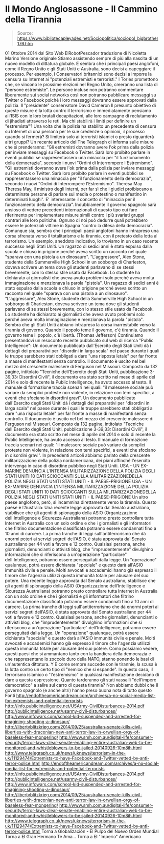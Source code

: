 # Il Mondo Anglosassone - Il Cammino della Tirannia

> Source: https://www.bibliotecapleyades.net/Sociopolitica/sociopol_bigbrother176.htm

01 Ottobre 2014
dal Sito Web ElRobotPescador
traduzione di Nicoletta Marino
Versione originale
Stiamo assistendo sempre di più alla nascita di un nuovo modello di dittatura globale. E sembra che i principali paesi anglofoni, come il Regno Unito e gli Stati Uniti e Australia, sono decisi a capeggiare il processo.
Per esempio, i Conservatori britannici sono decisi a imporre la censura su Internet ai "potenziali estremisti e terroristi."
I Tories promettono che, se vincono le prossime elezioni nel Regno Unito, creeranno una lista di "persone estremiste". Le persone incluse non potranno commentare liberamente sui social networks così non potranno pubblicare messaggi su Twitter o Facebook poiché i loro messaggi dovranno essere approvati dalla polizia.
Il "presidente" conservatore
David Cameron
Il presunto obiettivo di queste misure è la lotta contro il terrorismo e immediatamente pensiamo all'ISIS con le loro brutali decapitazioni, alle loro campagne di reclutamento di jihadisti attraverso le reti.
Ma chi stabilirà i limiti per definire un "estremista"?
Una volta che la polizia ha stabilito un precedente di censura su Internet di una persona per le sue credenze o opinioni, il processo quando si fermerà?
Si limiterà solo ai terroristi islamici o presto riguarderà altri gruppi?
Un recente articolo del The Telegraph ci informa sulle misure che si prenderanno:
"Gli estremisti dovranno avere l'ok prima dalla polizia per inviare messaggi su Facebook o Twitter. Sarà loro proibito parlare in eventi pubblici se rappresentassero una minaccia per "il funzionamento della democrazia", secondo i nuovi "Ordini di Interrompere l'Estremismo".
"Gli estremisti dovranno avere l'ok prima dalla polizia per inviare messaggi su Facebook o Twitter.
Sarà loro proibito parlare in eventi pubblici se rappresentassero una minaccia per "il funzionamento della democrazia", secondo i nuovi "Ordini di Interrompere l'Estremismo".
Theresa May
Theresa May, il ministro degli Interni, per far sì che i giudici proibiscano a determinate persone di parlare sui media o protestino o manifestino in determinati luoghi".
E' interessante il concetto di "minaccia per il funzionamento della democrazia".
Indubbiamente il governo spagnolo sarà ansioso di vedere precedenti internazionali di questo tipo cui fare riferimento per implementare misure simili contro i più svariati gruppi contrari alle loro politiche.
Ognuno di noi può dedurre quali potrebbero essere le potenziali vittime in Spagna "contro la difesa della democrazia".
Comunque sia, sembra che i principali paesi anglofoni hanno intrapreso una corsa sfrenata verso il totalitarismo e la tirannia, con il pretesto della lotta al terrorismo.
Un esempio, aneddoto indicativo, lo troviamo in un caso recente successo negli Stati Uniti.
Un ragazzo di sedici anni è stato espulso dalla scuola e chiuso in prigione perché aveva scritto un racconto nel quale "sparava con una pistola a un dinosauro". "L'aggressore", Alex Stone, studente della Summerville High School in un sobborgo di Charleston, doveva scrivere un tema dove gli studenti parlavano di se stessi brevemente, con lo stesso stile usato da Facebook. Lo studente ha dichiarato ai giornalisti che aveva avuto problemi solo perché aveva molta immaginazione e menzionava la parola "pistola".
Un ragazzo di sedici anni è stato espulso dalla scuola e chiuso in prigione perché aveva scritto un racconto nel quale "sparava con una pistola a un dinosauro".
"L'aggressore", Alex Stone, studente della Summerville High School in un sobborgo di Charleston, doveva scrivere un tema dove gli studenti parlavano di se stessi brevemente, con lo stesso stile usato da Facebook.
Lo studente ha dichiarato ai giornalisti che aveva avuto problemi solo perché aveva molta immaginazione e menzionava la parola "pistola".
Sembra che gli Stati Uniti abbiano intrapreso la corsa inarrestabile verso la tirannia di governo.
Quando il popolo teme il governo, c'è tirannia.
Quando il governo teme il popolo, c'è libertà.
(Thomas Jefferson)
Continuiamo presentandovi un resoconto recente pubblicato sul web di ricerca "Public Intelligence":
Un documento pubblicato dall'Esercito degli Stati Uniti dà i dettagli dei preparativi per "disordini in larga scala" nel paese durante i quali le truppe sarebbero stati obbligati a dare "una risposta letale" per far fronte a masse di manifestanti senza controllo. Il documento è uscito nel bel mezzo del crescente malessere di Ferguson nel Missouri. Composto da 132 pagine, intitolato "Tecniche dell'Esercito degli Stati Uniti, pubblicazione 3-39,33: Disordini Civili", il documento era stato scritto nel mese di aprile del 2014 e solo di recente la Public Intelligence, ha avuto accesso al testo. Il manuale di formazione traccia scenari nei quali: "il malessere sociale può variare da semplici proteste non violente, in relazione con temi specifici, a eventi che sfociano in disordini gravi".
Un documento pubblicato dall'Esercito degli Stati Uniti dà i dettagli dei preparativi per "disordini in larga scala" nel paese durante i quali le truppe sarebbero stati obbligati a dare "una risposta letale" per far fronte a masse di manifestanti senza controllo.
Il documento è uscito nel bel mezzo del crescente malessere di Ferguson nel Missouri.
Composto da 132 pagine, intitolato "Tecniche dell'Esercito degli Stati Uniti, pubblicazione 3-39,33: Disordini Civili", il documento era stato scritto nel mese di aprile del 2014 e solo di recente la Public Intelligence, ha avuto accesso al testo.
Il manuale di formazione traccia scenari nei quali:
"il malessere sociale può variare da semplici proteste non violente, in relazione con temi specifici, a eventi che sfociano in disordini gravi".
In precedenti articoli abbiamo parlato della crescente militarizzazione della polizia nordamericana, dei piani affinché l'esercito intervenga in caso di disordine pubblico negli Stati Uniti.
USA - UN EX-MARINE DENUNCIA L'INTENSA MILITARIZZAZIONE DELLA POLIZIA DEGLI STATI UNITI 10 DATI SCIOCCANTI SULLA MILITARIZZAZIONEDELLA POLIZIA NEGLI STATI UNITI STATI UNITI - IL PAESE-PRIGIONE
USA - UN EX-MARINE DENUNCIA L'INTENSA MILITARIZZAZIONE DELLA POLIZIA DEGLI STATI UNITI
10 DATI SCIOCCANTI SULLA MILITARIZZAZIONEDELLA POLIZIA NEGLI STATI UNITI
STATI UNITI - IL PAESE-PRIGIONE
Un altro paese anglofono, però, si incammina direttamente verso la tirannia. Questo paese è l'Australia:
Una recente legge approvata dal Senato australiano, stabilisce che gli agenti di spionaggio della ASIO (Organizzazione dell'Intelligence e Sicurezza Australiana) potranno presto controllare tutta Internet in Australia con un solo ordine e che i giornalisti e gli informatori che filtrino documentazione classificata potranno essere condannati fino a 10 anni di carcere. La prima tranche di leggi sull'antiterrorismo che dà enormi poteri ai servizi segreti dell'ASIO, è stata approvata dal Senato australiano per 44 voti a favore e 12 contro. Qualsiasi persona, anche giornalisti, denuncianti o attivisti blog, che "imprudentemente" divulghino informazioni che si riferiscono a un'operazione "particolare" dell'Intelligence, potranno essere perseguitati dalla legge. Un "operazione" qualunque, potrà essere dichiarata "speciale" e questo darà all'ASIO immunità civile e penale. Molti avvocati e accademici hanno già espresso il timore che l'agenzia utilizzi questa immunità totale per abusare del suo potere.
Una recente legge approvata dal Senato australiano, stabilisce che gli agenti di spionaggio della ASIO (Organizzazione dell'Intelligence e Sicurezza Australiana) potranno presto controllare tutta Internet in Australia con un solo ordine e che i giornalisti e gli informatori che filtrino documentazione classificata potranno essere condannati fino a 10 anni di carcere.
La prima tranche di leggi sull'antiterrorismo che dà enormi poteri ai servizi segreti dell'ASIO, è stata approvata dal Senato australiano per 44 voti a favore e 12 contro.
Qualsiasi persona, anche giornalisti, denuncianti o attivisti blog, che "imprudentemente" divulghino informazioni che si riferiscono a un'operazione "particolare" dell'Intelligence, potranno essere perseguitati dalla legge.
Un "operazione" qualunque, potrà essere dichiarata "speciale" e questo darà all'ASIO immunità civile e penale.
Molti avvocati e accademici hanno già espresso il timore che l'agenzia utilizzi questa immunità totale per abusare del suo potere.
Como possiamo vedere, questi paesi che si ammantano tanto con la bandiera della democrazia e che rappresentano lo zoccolo duro della NATO, stanno ponendo le basi di un'autentica dittatura.
Y E come sempre succede con le tirannie, la scusa è la lotta contro un certo tipo di "nemico che si espande". In questo caso, il terrorismo islamico o "l'estremismo" in qualsiasi manifestazione decidano di dare a questa espressione.
Quanto tarderanno gli stati vassalli "dell'impero democratico" a salire sul carro di questa tirannia?
Non abbiamo dubbi che il governo spagnolo (e anche altri) hanno preso buona nota di tutto questo
Fonti
http://endoftheamericandream.com/archives/a-no-social-media-list-for-extremists-and-potential-terrorists http://info.publicintelligence.net/USArmy-CivilDisturbances-2014.pdf http://publicintelligence.net/usarmy-civil-disturbances/ http://www.infowars.com/school-kid-suspended-and-arrested-for-imagining-shooting-a-dinosaur/ http://libertyblitzkrieg.com/2014/09/25/australian-senate-kills-civil-liberties-with-draconian-new-anti-terror-law-in-orwellian-orgy-of-baseless-fear-mongering/ http://www.smh.com.au/digital-life/consumer-security/terror-laws-clear-senate-enabling-entire-australian-web-to-be-monitored-and-whistleblowers-to-be-jailed-20140926-10m8ih.html http://www.telegraph.co.uk/news/uknews/terrorism-in-the-uk/11129474/Extremists-to-have-Facebook-and-Twitter-vetted-by-anti-terror-police.html
http://endoftheamericandream.com/archives/a-no-social-media-list-for-extremists-and-potential-terrorists
http://info.publicintelligence.net/USArmy-CivilDisturbances-2014.pdf
http://publicintelligence.net/usarmy-civil-disturbances/
http://www.infowars.com/school-kid-suspended-and-arrested-for-imagining-shooting-a-dinosaur/
http://libertyblitzkrieg.com/2014/09/25/australian-senate-kills-civil-liberties-with-draconian-new-anti-terror-law-in-orwellian-orgy-of-baseless-fear-mongering/
http://www.smh.com.au/digital-life/consumer-security/terror-laws-clear-senate-enabling-entire-australian-web-to-be-monitored-and-whistleblowers-to-be-jailed-20140926-10m8ih.html
http://www.telegraph.co.uk/news/uknews/terrorism-in-the-uk/11129474/Extremists-to-have-Facebook-and-Twitter-vetted-by-anti-terror-police.html
Torna a Globalización - El Pulpo del Nuevo Orden Mundial
Torna a El Gran Hermano Te Ama...
Torna a El "Imperio" Americano
